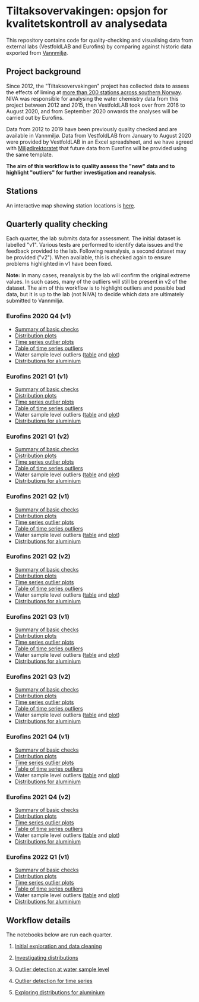 # Tiltaksovervakingen: opsjon for kvalitetskontroll av analysedata

This repository contains code for quality-checking and visualising data from external labs (VestfoldLAB and Eurofins) by comparing against historic data exported from [Vannmiljø](https://vannmiljo.miljodirektoratet.no/). 

## Project background

Since 2012, the "Tiltaksovervakingen" project has collected data to assess the effects of liming at [more than 200 stations across southern Norway](https://nivanorge.github.io/tiltaksovervakingen/pages/stn_map.html). NIVA was responsible for analysing the water chemistry data from this project between 2012 and 2015, then VestfoldLAB took over from 2016 to August 2020, and from September 2020 onwards the analyses will be carried out by Eurofins. 

Data from 2012 to 2019 have been previously quality checked and are available in Vannmiljø. Data from VestfoldLAB from January to August 2020 were provided by VestfoldLAB in an Excel spreadsheet, and we have agreed with [Miljødirektoratet](https://www.miljodirektoratet.no/) that future data from Eurofins will be provided using the same template.

**The aim of this workflow is to quality assess the "new" data and to highlight "outliers" for further investigation and reanalysis**.

## Stations

An interactive map showing station locations is [here](https://nivanorge.github.io/tiltaksovervakingen/pages/stn_map.html).

## Quarterly quality checking

Each quarter, the lab submits data for assessment. The initial dataset is labelled "v1". Various tests are performed to identify data issues and the feedback provided to the lab. Following reanalysis, a second dataset may be provided ("v2"). When available, this is checked again to ensure problems highlighted in v1 have been fixed.

**Note:** In many cases, reanalysis by the lab will confirm the original extreme values. In such cases, many of the outliers will still be present in v2 of the dataset. The aim of this workflow is to highlight outliers and possible bad data, but it is up to the lab (not NIVA) to decide which data are ultimately submitted to Vannmiljø. 

### Eurofins 2020 Q4 (v1)

 * [Summary of basic checks](https://nbviewer.org/github/NIVANorge/tiltaksovervakingen/blob/master/notebooks/eurofins_2020_q4/01_data_processing.ipynb#9.-Version-1-summary)
 * [Distribution plots](https://nivanorge.github.io/tiltaksovervakingen/output/eurofins_2020_q4_v1/distribution_plots.html) 
 * [Time series outlier plots](https://nivanorge.github.io/tiltaksovervakingen/output/eurofins_2020_q4_v1/timeseries_plots.html)  
 * [Table of time series outliers](https://github.com/NIVANorge/tiltaksovervakingen/blob/master/output/eurofins_2020_q4_v1/timerseries_outliers.csv)
 * Water sample level outliers ([table](https://github.com/NIVANorge/tiltaksovervakingen/blob/master/output/eurofins_2020_q4_v1/isoforest_ca_ph.csv) and [plot](https://github.com/NIVANorge/tiltaksovervakingen/blob/master/output/eurofins_2020_q4_v1/isoforest_ca_ph_plot.png))
 * [Distributions for aluminium](https://raw.githubusercontent.com/NIVANorge/tiltaksovervakingen/master/output/eurofins_2020_q4_v1/al_fracs_displots_by_period.png) 

### Eurofins 2021 Q1 (v1)

 * [Summary of basic checks](https://nbviewer.org/github/NIVANorge/tiltaksovervakingen/blob/master/notebooks/eurofins_2021_q1/01_data_processing.ipynb#9.-Version-1-summary)
 * [Distribution plots](https://nivanorge.github.io/tiltaksovervakingen/output/eurofins_2021_q1_v1/distribution_plots.html) 
 * [Time series outlier plots](https://nivanorge.github.io/tiltaksovervakingen/output/eurofins_2021_q1_v1/timeseries_plots.html)  
 * [Table of time series outliers](https://github.com/NIVANorge/tiltaksovervakingen/blob/master/output/eurofins_2021_q1_v1/timerseries_outliers.csv)
 * Water sample level outliers ([table](https://github.com/NIVANorge/tiltaksovervakingen/blob/master/output/eurofins_2021_q1_v1/isoforest_ca_ph.csv) and [plot](https://github.com/NIVANorge/tiltaksovervakingen/blob/master/output/eurofins_2021_q1_v1/isoforest_ca_ph_plot.png))
 * [Distributions for aluminium](https://raw.githubusercontent.com/NIVANorge/tiltaksovervakingen/master/output/eurofins_2021_q1_v1/al_fracs_displots_by_period.png)
 
### Eurofins 2021 Q1 (v2)

 * [Summary of basic checks](https://nbviewer.org/github/NIVANorge/tiltaksovervakingen/blob/master/notebooks/eurofins_2021_q1/01_data_processing.ipynb#10.-Version-2-summary-(02.02.2022))
 * [Distribution plots](https://nivanorge.github.io/tiltaksovervakingen/output/eurofins_2021_q1_v2/distribution_plots.html) 
 * [Time series outlier plots](https://nivanorge.github.io/tiltaksovervakingen/output/eurofins_2021_q1_v2/timeseries_plots.html)  
 * [Table of time series outliers](https://github.com/NIVANorge/tiltaksovervakingen/blob/master/output/eurofins_2021_q1_v2/timerseries_outliers.csv)
 * Water sample level outliers ([table](https://github.com/NIVANorge/tiltaksovervakingen/blob/master/output/eurofins_2021_q1_v2/isoforest_ca_ph.csv) and [plot](https://github.com/NIVANorge/tiltaksovervakingen/blob/master/output/eurofins_2021_q1_v2/isoforest_ca_ph_plot.png))
 * [Distributions for aluminium](https://raw.githubusercontent.com/NIVANorge/tiltaksovervakingen/master/output/eurofins_2021_q1_v2/al_fracs_displots_by_period.png) 
 
### Eurofins 2021 Q2 (v1)

 * [Summary of basic checks](https://nbviewer.org/github/NIVANorge/tiltaksovervakingen/blob/master/notebooks/eurofins_2021_q2/01_data_processing.ipynb#9.-Version-1-summary)
 * [Distribution plots](https://nivanorge.github.io/tiltaksovervakingen/output/eurofins_2021_q2_v1/distribution_plots.html) 
 * [Time series outlier plots](https://nivanorge.github.io/tiltaksovervakingen/output/eurofins_2021_q2_v1/timeseries_plots.html)  
 * [Table of time series outliers](https://github.com/NIVANorge/tiltaksovervakingen/blob/master/output/eurofins_2021_q2_v1/timerseries_outliers.csv)
 * Water sample level outliers ([table](https://github.com/NIVANorge/tiltaksovervakingen/blob/master/output/eurofins_2021_q2_v1/isoforest_ca_ph.csv) and [plot](https://github.com/NIVANorge/tiltaksovervakingen/blob/master/output/eurofins_2021_q2_v1/isoforest_ca_ph_plot.png))
 * [Distributions for aluminium](https://raw.githubusercontent.com/NIVANorge/tiltaksovervakingen/master/output/eurofins_2021_q2_v1/al_fracs_displots_by_period.png) 
 
### Eurofins 2021 Q2 (v2)

 * [Summary of basic checks](https://nbviewer.org/github/NIVANorge/tiltaksovervakingen/blob/master/notebooks/eurofins_2021_q2/01_data_processing.ipynb#10.-Version-2-summary-(02.02.2022))
 * [Distribution plots](https://nivanorge.github.io/tiltaksovervakingen/output/eurofins_2021_q2_v2/distribution_plots.html) 
 * [Time series outlier plots](https://nivanorge.github.io/tiltaksovervakingen/output/eurofins_2021_q2_v2/timeseries_plots.html)  
 * [Table of time series outliers](https://github.com/NIVANorge/tiltaksovervakingen/blob/master/output/eurofins_2021_q2_v2/timerseries_outliers.csv)
 * Water sample level outliers ([table](https://github.com/NIVANorge/tiltaksovervakingen/blob/master/output/eurofins_2021_q2_v2/isoforest_ca_ph.csv) and [plot](https://github.com/NIVANorge/tiltaksovervakingen/blob/master/output/eurofins_2021_q2_v2/isoforest_ca_ph_plot.png))
 * [Distributions for aluminium](https://raw.githubusercontent.com/NIVANorge/tiltaksovervakingen/master/output/eurofins_2021_q2_v2/al_fracs_displots_by_period.png) 
 
### Eurofins 2021 Q3 (v1)

 * [Summary of basic checks](https://nbviewer.org/github/NIVANorge/tiltaksovervakingen/blob/master/notebooks/eurofins_2021_q3/01_data_processing.ipynb#9.-Version-1-summary)
 * [Distribution plots](https://nivanorge.github.io/tiltaksovervakingen/output/eurofins_2021_q3_v1/distribution_plots.html) 
 * [Time series outlier plots](https://nivanorge.github.io/tiltaksovervakingen/output/eurofins_2021_q3_v1/timeseries_plots.html)  
 * [Table of time series outliers](https://github.com/NIVANorge/tiltaksovervakingen/blob/master/output/eurofins_2021_q3_v1/timerseries_outliers.csv)
 * Water sample level outliers ([table](https://github.com/NIVANorge/tiltaksovervakingen/blob/master/output/eurofins_2021_q3_v1/isoforest_ca_ph.csv) and [plot](https://github.com/NIVANorge/tiltaksovervakingen/blob/master/output/eurofins_2021_q3_v1/isoforest_ca_ph_plot.png))
 * [Distributions for aluminium](https://raw.githubusercontent.com/NIVANorge/tiltaksovervakingen/master/output/eurofins_2021_q3_v1/al_fracs_displots_by_period.png) 
 
### Eurofins 2021 Q3 (v2)

 * [Summary of basic checks](https://nbviewer.org/github/NIVANorge/tiltaksovervakingen/blob/master/notebooks/eurofins_2021_q3/01_data_processing.ipynb#10.-Version-2-summary-(02.02.2022))
 * [Distribution plots](https://nivanorge.github.io/tiltaksovervakingen/output/eurofins_2021_q3_v2/distribution_plots.html) 
 * [Time series outlier plots](https://nivanorge.github.io/tiltaksovervakingen/output/eurofins_2021_q3_v2/timeseries_plots.html)  
 * [Table of time series outliers](https://github.com/NIVANorge/tiltaksovervakingen/blob/master/output/eurofins_2021_q3_v2/timerseries_outliers.csv)
 * Water sample level outliers ([table](https://github.com/NIVANorge/tiltaksovervakingen/blob/master/output/eurofins_2021_q3_v2/isoforest_ca_ph.csv) and [plot](https://github.com/NIVANorge/tiltaksovervakingen/blob/master/output/eurofins_2021_q3_v2/isoforest_ca_ph_plot.png))
 * [Distributions for aluminium](https://raw.githubusercontent.com/NIVANorge/tiltaksovervakingen/master/output/eurofins_2021_q3_v2/al_fracs_displots_by_period.png)
 
### Eurofins 2021 Q4 (v1)

 * [Summary of basic checks](https://nbviewer.org/github/NIVANorge/tiltaksovervakingen/blob/master/notebooks/eurofins_2021_q4/01_data_processing.ipynb#9.-Version-1-summary)
 * [Distribution plots](https://nivanorge.github.io/tiltaksovervakingen/output/eurofins_2021_q4_v1/distribution_plots.html) 
 * [Time series outlier plots](https://nivanorge.github.io/tiltaksovervakingen/output/eurofins_2021_q4_v1/timeseries_plots.html)  
 * [Table of time series outliers](https://github.com/NIVANorge/tiltaksovervakingen/blob/master/output/eurofins_2021_q4_v1/timerseries_outliers.csv)
 * Water sample level outliers ([table](https://github.com/NIVANorge/tiltaksovervakingen/blob/master/output/eurofins_2021_q4_v1/isoforest_ca_ph.csv) and [plot](https://github.com/NIVANorge/tiltaksovervakingen/blob/master/output/eurofins_2021_q4_v1/isoforest_ca_ph_plot.png))
 * [Distributions for aluminium](https://raw.githubusercontent.com/NIVANorge/tiltaksovervakingen/master/output/eurofins_2021_q4_v1/al_fracs_displots_by_period.png) 
 
### Eurofins 2021 Q4 (v2)

 * [Summary of basic checks](https://nbviewer.org/github/NIVANorge/tiltaksovervakingen/blob/master/notebooks/eurofins_2021_q4/01_data_processing.ipynb#10.-Version-2-summary-(25.02.2022))
 * [Distribution plots](https://nivanorge.github.io/tiltaksovervakingen/output/eurofins_2021_q4_v2/distribution_plots.html) 
 * [Time series outlier plots](https://nivanorge.github.io/tiltaksovervakingen/output/eurofins_2021_q4_v2/timeseries_plots.html)  
 * [Table of time series outliers](https://github.com/NIVANorge/tiltaksovervakingen/blob/master/output/eurofins_2021_q4_v2/timerseries_outliers.csv)
 * Water sample level outliers ([table](https://github.com/NIVANorge/tiltaksovervakingen/blob/master/output/eurofins_2021_q4_v2/isoforest_ca_ph.csv) and [plot](https://github.com/NIVANorge/tiltaksovervakingen/blob/master/output/eurofins_2021_q4_v2/isoforest_ca_ph_plot.png))
 * [Distributions for aluminium](https://raw.githubusercontent.com/NIVANorge/tiltaksovervakingen/master/output/eurofins_2021_q4_v2/al_fracs_displots_by_period.png) 
 
### Eurofins 2022 Q1 (v1)

 * [Summary of basic checks](https://nbviewer.org/github/NIVANorge/tiltaksovervakingen/blob/master/notebooks/eurofins_2022_q1/01_data_processing.ipynb#9.-Version-1-summary)
 * [Distribution plots](https://nivanorge.github.io/tiltaksovervakingen/output/eurofins_2022_q1_v1/distribution_plots.html) 
 * [Time series outlier plots](https://nivanorge.github.io/tiltaksovervakingen/output/eurofins_2022_q1_v1/timeseries_plots.html)  
 * [Table of time series outliers](https://github.com/NIVANorge/tiltaksovervakingen/blob/master/output/eurofins_2022_q1_v1/timerseries_outliers.csv)
 * Water sample level outliers ([table](https://github.com/NIVANorge/tiltaksovervakingen/blob/master/output/eurofins_2022_q1_v1/isoforest_ca_ph.csv) and [plot](https://github.com/NIVANorge/tiltaksovervakingen/blob/master/output/eurofins_2022_q1_v1/isoforest_ca_ph_plot.png))
 * [Distributions for aluminium](https://raw.githubusercontent.com/NIVANorge/tiltaksovervakingen/master/output/eurofins_2022_q1_v1/al_fracs_displots_by_period.png) 

## Workflow details

The notebooks below are run each quarter.

 1. [Initial exploration and data cleaning](https://nbviewer.org/github/NIVANorge/tiltaksovervakingen/blob/master/notebooks/eurofins_2021_q1/01_data_processing.ipynb)
 
 2. [Investigating distributions](https://nbviewer.org/github/NIVANorge/tiltaksovervakingen/blob/master/notebooks/eurofins_2021_q1/02_distribution_plots.ipynb)
 
 3. [Outlier detection at water sample level](https://nbviewer.org/github/NIVANorge/tiltaksovervakingen/blob/master/notebooks/eurofins_2021_q1/03_outlier_detection.ipynb)
 
 4. [Outlier detection for time series](https://nbviewer.org/github/NIVANorge/tiltaksovervakingen/blob/master/notebooks/eurofins_2021_q1/04_timeseries.ipynb)
 
 5. [Exploring distributions for aluminium](https://nbviewer.org/github/NIVANorge/tiltaksovervakingen/blob/master/notebooks/eurofins_2021_q1/05_explore_al_fracs.ipynb)